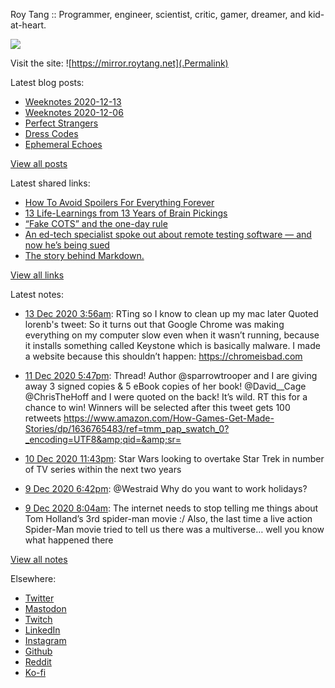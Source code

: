 Roy Tang :: Programmer, engineer, scientist, critic, gamer, dreamer, and kid-at-heart.

![](https://roytang.net/img/profile.jpg)

Visit the site: ![https://mirror.roytang.net](.Permalink)

Latest blog posts:
    

- [Weeknotes 2020-12-13](https://mirror.roytang.net/2020/12/weeknotes-2020-12-13/)
- [Weeknotes 2020-12-06](https://mirror.roytang.net/2020/12/weeknotes-2020-12-06/)
- [Perfect Strangers](https://mirror.roytang.net/2020/12/perfect-strangers/)
- [Dress Codes](https://mirror.roytang.net/2020/12/dress-codes/)
- [Ephemeral Echoes](https://mirror.roytang.net/2020/12/ephemeral-echoes/)

[View all posts](https://mirror.roytang.net/blog)

Latest shared links:
    

- [How To Avoid Spoilers For Everything Forever](https://mirror.roytang.net/2020/11/how-to-avoid-spoilers-for-everything-forever/)
- [13 Life-Learnings from 13 Years of Brain Pickings](https://mirror.roytang.net/2020/11/13-life-learnings-from-13-years-of-brain-pickings/)
- [“Fake COTS” and the one-day rule](https://mirror.roytang.net/2020/10/fake-cots-and-the-one-day-rule/)
- [An ed-tech specialist spoke out about remote testing software — and now he’s being sued](https://mirror.roytang.net/2020/10/an-ed-tech-specialist-spoke-out-about-remote-testing-software-and-now-hes-being-sued/)
- [The story behind Markdown.](https://mirror.roytang.net/2020/10/the-story-behind-markdown/)

[View all links](https://mirror.roytang.net/links)

Latest notes:
    

- [13 Dec 2020 3:56am](https://mirror.roytang.net/2020/12/1337969729902821376/): RTing so I know to clean up my mac later
Quoted lorenb&#39;s tweet:   So it turns out that Google Chrome was making everything on my computer slow even when it wasn’t running, because it installs something called Keystone which is basically malware.
I made a website because this shouldn’t happen:
https://chromeisbad.com
 
- [11 Dec 2020 5:47pm](https://mirror.roytang.net/2020/12/1337453916162703360/): Thread! Author @sparrowtrooper and I are giving away 3 signed copies &amp; 5 eBook copies of her book! @David__Cage @ChrisTheHoff and I were quoted on the back! It&rsquo;s wild. RT this for a chance to win! Winners will be selected after this tweet gets 100 retweets https://www.amazon.com/How-Games-Get-Made-Stories/dp/1636765483/ref=tmm_pap_swatch_0?_encoding=UTF8&amp;qid=&amp;sr=
- [10 Dec 2020 11:43pm](https://mirror.roytang.net/2020/12/1337181083952017412/): Star Wars looking to overtake Star Trek in number of TV series within the next two years
- [9 Dec 2020 6:42pm](https://mirror.roytang.net/2020/12/1336743110601162752/): @Westraid Why do you want to work holidays?
- [9 Dec 2020 8:04am](https://mirror.roytang.net/2020/12/1336703174711803906/): The internet needs to stop telling me things about Tom Holland&rsquo;s 3rd spider-man movie :/
Also, the last time a live action Spider-Man movie tried to tell us there was a multiverse&hellip; well you know what happened there

[View all notes](https://mirror.roytang.net/notes)

Elsewhere:

- [Twitter](https://twitter.com/roytang)
- [Mastodon](https://mastodon.technology/@roytang)
- [Twitch](https://twitch.tv/twitchyroy)
- [LinkedIn](https://www.linkedin.com/in/roytang)
- [Instagram](https://instagram.com/roytang0400)
- [Github](https://github.com/roytang)
- [Reddit](https://reddit.com/u/hungryroy)
- [Ko-fi](https://ko-fi.com/roytang)